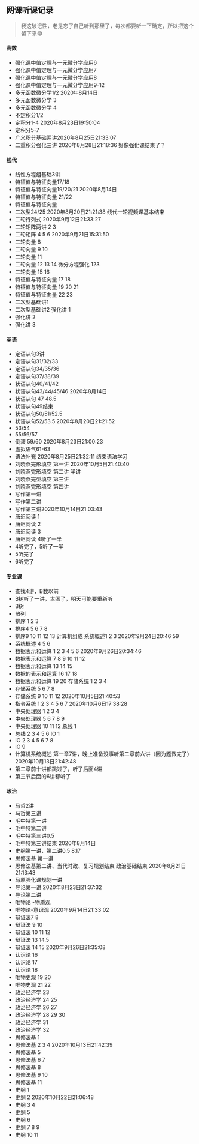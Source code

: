 ## 网课听课记录

> 我这破记性，老是忘了自己听到那里了，每次都要听一下确定，所以把这个留下来:joy:

#### 高数

- 强化课中值定理与一元微分学应用6
- 强化课中值定理与一元微分学应用7
- 强化课中值定理与一元微分学应用8
- 强化课中值定理与一元微分学应用9-12
- 多元函数微分学1/2   2020年8月14日
- 多元函数微分学 3
- 多元函数微分学 4
- 不定积分1/2
- 定积分1-4 2020年8月23日19:50:04
- 定积分5-7
- 广义积分基础两讲2020年8月25日21:33:07
- 二重积分强化三讲 2020年8月28日21:18:36 好像强化课结束了？

#### 线代

- 线性方程组基础3讲
- 特征值与特征向量17/18
- 特征值与特征向量19/20/21   2020年8月14日
- 特征值与特征向量 21/22
- 特征值与特征向量
- 二次型24/25 2020年8月20日21:21:38 线代一轮视频课基本结束
- 二轮行列式 2020年9月12日21:33:27
- 二轮矩阵两讲 2 3
- 二轮矩阵 4 5 6   2020年9月21日15:31:50
- 二轮向量 8 
- 二轮向量 9 10 
- 二轮向量 11
- 二轮向量 12 13 14 微分方程强化 123
- 二轮向量 15 16
- 特征值与特征向量 17 18
- 特征值与特征向量 19 20 21
- 特征值与特征向量 22 23 
- 二次型基础讲1 
- 二次型基础讲2 强化讲 1
- 强化讲 2
- 强化讲 3

#### 英语

- 定语从句3讲
- 定语从句31/32/33
- 定语从句34/35/36
- 定语从句37/38/39
- 状语从句40/41/42 
- 状语从句43/44/45/46  2020年8月14日
- 状语从句 47 48.5
- 状语从句49结束
- 状语从句50/51/52.5
- 状语从句52/53.5 2020年8月20日21:21:52
- 53/54
- 55/56/57
- 倒装 59/60 2020年8月23日21:00:23
- 虚拟语气61-63
- 语法补充 2020年8月25日21:32:11 结束语法学习
- 刘晓燕完形填空 第一讲 2020年10月5日21:40:40
- 刘晓燕完形填空 第二讲 半讲
- 刘晓燕完型填空 第三讲
- 刘晓燕完形填空 第四讲
- 写作第一讲
- 写作第二讲
- 写作第三讲2020年10月14日21:03:43
- 唐迟阅读 1
- 唐迟阅读 2
- 唐迟阅读 3
- 唐迟阅读 4听了一半
- 4听完了，5听了一半
- 5听完了
- 6听完了

#### 专业课

- 查找4讲，B数以前
- B树听了一讲，太困了，明天可能要重新听
- B树
- 散列
- 排序 1 2 3
- 排序4 5 6 7 8
- 排序9 10 11 12 13 计算机组成 系统概述1 2 3   2020年9月24日20:46:59
- 系统概述 4 5 6
- 数据表示和运算 1 2 3 4 5 6 2020年9月26日20:34:46
- 数据表示和运算 7 8 9 10 11 12
- 数据表示和运算 13 14 15 
- 数据的表示和运算 16 17 18
- 数据表示和运算 19 20 存储系统 1 2 3 4
- 存储系统 5 6 7 8
- 存储系统 9 10 11 12 2020年10月5日21:40:53
- 指令系统 1 2 3 4 5 6 7 2020年10月6日17:38:28
- 中央处理器 1 2 3 4
- 中央处理器 5 6 7 8 9 
- 中央处理器 10 11 12 总线 1
- 总线 2 3 4 5 6 IO 1
- IO 2 3 4 5 6 7 8 
- IO 9
- 计算机系统概述 第一章7讲，晚上准备没事听第二章前六讲（因为题做完了）2020年10月13日21:42:48
- 第二章前十讲都跳过了，听了后面4讲
- 第三节后面的6讲都听了

#### 政治

- 马哲2讲
- 马哲第三讲
- 毛中特第一讲
- 毛中特第二讲
- 毛中特第三讲0.5
- 毛中特第三讲结束   2020年8月14日
- 史纲第一讲，第二讲0.5  8.17
- 思修法基 第一讲
- 思修法基第二讲、当代时政、复习规划结束 政治基础结束 2020年8月21日21:13:43
- 马原强化课规划一讲
- 导论第一讲 2020年8月23日21:37:32
- 导论第二讲
- 唯物论 -物质观
- 唯物论-意识观 2020年9月14日21:33:02
- 辩证法7 8 
- 辩证法 9 10
- 辩证法 10 11 12
- 辩证法 13 14.5
- 辩证法 14 15 2020年9月26日21:35:08
- 认识论 16
- 认识论 17
- 认识论 18
- 唯物史观 19 20
- 唯物史观 21 22 
- 政治经济学 23  
- 政治经济学 24 25
- 政治经济学 26 27
- 政治经济学 28 29 30
- 政治经济学 31 
- 政治经济学 32
- 思修法基 1
- 思修法基 2 3 4 2020年10月13日21:42:39
- 思修法基 5
- 思修法基 6 7
- 思修法基 8
- 思修法基 9 10
- 思修法基 11
- 史纲 1
- 史纲 2 2020年10月22日21:06:48
- 史纲 3 4
- 史纲 5
- 史纲 6 
- 史纲 7 8 9
- 史纲 10 11

